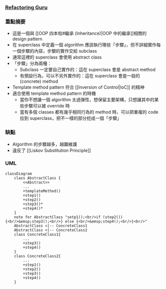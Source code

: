 ### [Refactoring Guru](https://refactoring.guru/design-patterns/template-method)

### 重點摘要

- 這是一個與 [[OOP 四本柱#繼承 (Inheritance)|OOP 中的繼承]]相關的 design pattern
- 在 superclass 中定義一個 algorithm 應該執行哪些「步驟」，但不詳細實作每一個步驟的內容，步驟的實作交給 subclass
- 通常這裡的 superclass 會使用 abstract class
- 「步驟」分為兩種：
    - Subclass 一定要自己實作的：這在 superclass 會是 abstract method
    - 有預設行為，可以不另外實作的：這在 superclass 會是一般的 (concrete) method
- Template method pattern 符合 [[Inversion of Control|IoC]] 的精神
- 適合使用 template method pattern 的時機
    - 當你不想讓一個 algorithm 太過彈性，想保留主要架構，只想讓其中的某些步驟可以被 override 時
    - 當有多個 classes 都有幾乎相同行為的 method 時，可以把重複的 code 拉到 superclass，把不一樣的部分挖成一個「步驟」

### 缺點

- Algorithm 的步驟越多，越難維護
- 違反了 [[Liskov Substitution Principle]]

### UML

```mermaid
classDiagram
    class AbstractClass {
        <<Abstract>>
        ...
        +templateMethod()
        +step1()
        +step2()
        +step3()*
        +step4()*
    }
    note for AbstractClass "setp1();<br/>if (step2()) {<br/>&emsp;step3();<br/>} else {<br/>&emsp;step4();<br/>}<br/>"
    AbstractClass <|-- ConcreteClass1
    AbstractClass <|-- ConcreteClass2
    class ConcreteClass1{
        ...
        +step3()
        +step4()
    }
    class ConcreteClass2{
        ...
        +step1()
        +step2()
        +step3()
        +step4()
    }
```
